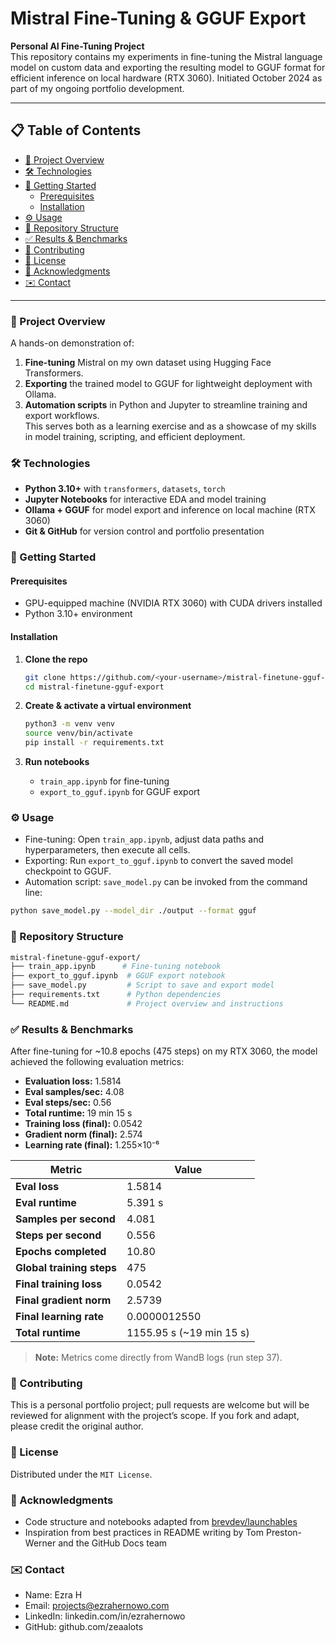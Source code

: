 # Mistral Fine-Tuning & GGUF Export

**Personal AI Fine-Tuning Project**  
This repository contains my experiments in fine-tuning the Mistral language model on custom data and exporting the resulting model to GGUF format for efficient inference on local hardware (RTX 3060). Initiated October 2024 as part of my ongoing portfolio development.

---

## 📋 Table of Contents
- [🎯 Project Overview](#-project-overview)
- [🛠 Technologies](#-technologies)
- [🚀 Getting Started](#-getting-started)
  - [Prerequisites](#prerequisites)
  - [Installation](#installation)
- [⚙️ Usage](#️-usage)
- [📂 Repository Structure](#-repository-structure)
- [✅ Results & Benchmarks](#-results--benchmarks)
- [🤝 Contributing](#-contributing)
- [📜 License](#-license)
- [🙏 Acknowledgments](#-acknowledgments)
- [✉️ Contact](#️-contact)

---

### 🎯 Project Overview
A hands-on demonstration of:
1. **Fine-tuning** Mistral on my own dataset using Hugging Face Transformers.  
2. **Exporting** the trained model to GGUF for lightweight deployment with Ollama.  
3. **Automation scripts** in Python and Jupyter to streamline training and export workflows.  
This serves both as a learning exercise and as a showcase of my skills in model training, scripting, and efficient deployment.

### 🛠 Technologies
- **Python 3.10+** with `transformers`, `datasets`, `torch`
- **Jupyter Notebooks** for interactive EDA and model training
- **Ollama + GGUF** for model export and inference on local machine (RTX 3060)
- **Git & GitHub** for version control and portfolio presentation

### 🚀 Getting Started

#### Prerequisites
- GPU-equipped machine (NVIDIA RTX 3060) with CUDA drivers installed  
- Python 3.10+ environment  

#### Installation
1. **Clone the repo**  
   ```bash
   git clone https://github.com/<your-username>/mistral-finetune-gguf-export.git
   cd mistral-finetune-gguf-export
   ```
   
2. **Create & activate a virtual environment**
   ```bash
   python3 -m venv venv
   source venv/bin/activate
   pip install -r requirements.txt
   ```
   
3. **Run notebooks**
   - `train_app.ipynb` for fine-tuning
   - `export_to_gguf.ipynb` for GGUF export 

### ⚙️ Usage
- Fine-tuning: Open `train_app.ipynb`, adjust data paths and hyperparameters, then execute all cells.
- Exporting: Run `export_to_gguf.ipynb` to convert the saved model checkpoint to GGUF.
- Automation script: `save_model.py` can be invoked from the command line:

```bash
python save_model.py --model_dir ./output --format gguf
```

### 📂 Repository Structure
```bash
mistral-finetune-gguf-export/
├── train_app.ipynb      # Fine-tuning notebook
├── export_to_gguf.ipynb  # GGUF export notebook
├── save_model.py         # Script to save and export model
├── requirements.txt      # Python dependencies
└── README.md             # Project overview and instructions
```

### ✅ Results & Benchmarks

After fine-tuning for ~10.8 epochs (475 steps) on my RTX 3060, the model achieved the following evaluation metrics:

- **Evaluation loss:** 1.5814  
- **Eval samples/sec:** 4.08  
- **Eval steps/sec:** 0.56  
- **Total runtime:** 19 min 15 s  
- **Training loss (final):** 0.0542  
- **Gradient norm (final):** 2.574  
- **Learning rate (final):** 1.255×10⁻⁶  

| Metric                     | Value                   |
|----------------------------|-------------------------|
| **Eval loss**              | 1.5814                  |
| **Eval runtime**           | 5.391 s                 |
| **Samples per second**     | 4.081                   |
| **Steps per second**       | 0.556                   |
| **Epochs completed**       | 10.80                   |
| **Global training steps**  | 475                     |
| **Final training loss**    | 0.0542                  |
| **Final gradient norm**    | 2.5739                  |
| **Final learning rate**    | 0.0000012550           |
| **Total runtime**          | 1155.95 s (~19 min 15 s) |

> **Note:** Metrics come directly from WandB logs (run step 37).  


### 🤝 Contributing
This is a personal portfolio project; pull requests are welcome but will be reviewed for alignment with the project’s scope. If you fork and adapt, please credit the original author.

### 📜 License
Distributed under the `MIT License`.

### 🙏 Acknowledgments
- Code structure and notebooks adapted from [brevdev/launchables](https://github.com/brevdev/launchables)
- Inspiration from best practices in README writing by Tom Preston-Werner and the GitHub Docs team 

### ✉️ Contact
- Name: Ezra H
- Email: projects@ezrahernowo.com
- LinkedIn: linkedin.com/in/ezrahernowo
- GitHub: github.com/zeaalots

